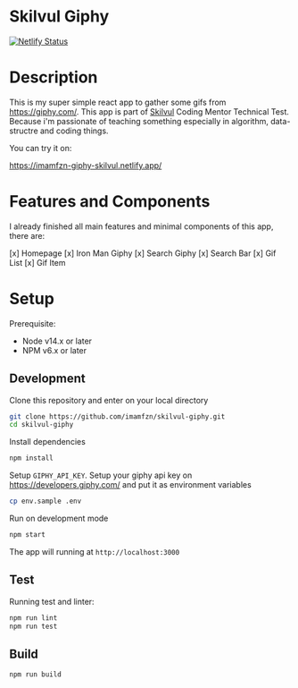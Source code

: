 # Skilvul Giphy

[![Netlify Status](https://api.netlify.com/api/v1/badges/5ac2957f-3a8a-4827-84bc-d5ff83bff339/deploy-status)](https://app.netlify.com/sites/imamfzn-giphy-skilvul/deploys)


# Description

This is my super simple react app to gather some gifs from https://giphy.com/. This app is part of [Skilvul](https://skilvul.com/) Coding Mentor Technical Test. Because i'm passionate of teaching something especially in algorithm, data-structre and coding things.

You can try it on:

https://imamfzn-giphy-skilvul.netlify.app/


# Features and Components

I already finished all main features and minimal components of this app, there are:

[x] Homepage
[x] Iron Man Giphy
[x] Search Giphy
[x] Search Bar
[x] Gif List
[x] Gif Item


# Setup

Prerequisite:
* Node v14.x or later
* NPM v6.x or later

## Development
Clone this repository and enter on your local directory
```bash
git clone https://github.com/imamfzn/skilvul-giphy.git
cd skilvul-giphy

```

Install dependencies
```bash
npm install
```

Setup `GIPHY_API_KEY`. Setup your giphy api key on https://developers.giphy.com/ and put it as environment variables

```bash
cp env.sample .env
```

Run on development mode
```bash
npm start
```
The app will running at `http://localhost:3000`


## Test

Running test and linter:

```bash
npm run lint
npm run test
```

## Build
```bash
npm run build
```
